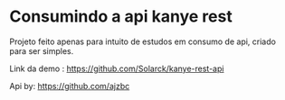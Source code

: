 # Consumindo a api kanye rest

Projeto feito apenas para intuito de estudos em consumo de api, criado para ser simples.

Link da demo : https://github.com/Solarck/kanye-rest-api

Api by: https://github.com/ajzbc
